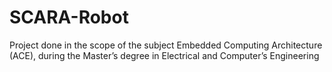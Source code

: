 # SCARA-Robot
Project done in the scope of the subject Embedded Computing Architecture (ACE), during the Master’s degree in Electrical and Computer’s Engineering
